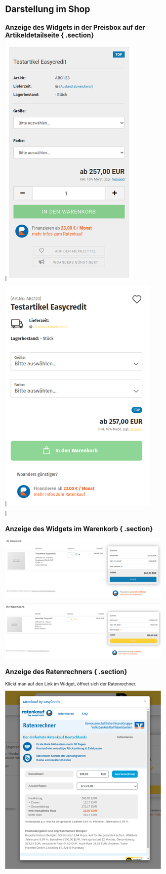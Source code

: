 # Darstellung im Shop 

## Anzeige des Widgets in der Preisbox auf der Artikeldetailseite { .section}

|![](Bilder/easycredit/ec-2020-09-10_004.png "Darstellung im Honeygrid Theme")

|![](Bilder/easycredit/ec-2020-09-10_006.png "Darstellung im Malibu Theme ")

|

## Anzeige des Widgets im Warenkorb { .section}

![](Bilder/easycredit/ec-2020-09-10_009.png "Darstellung im Honeygrid Theme")

![](Bilder/easycredit/ec-2020-09-10_007.png "Darstellung im Malibu Theme")

## Anzeige des Ratenrechners { .section}

Klickt man auf den Link im Widget, öffnet sich der Ratenrechner.

![](Bilder/easycredit/ec-2020-09-10_008.png "Anzeige des Ratenrechners")



